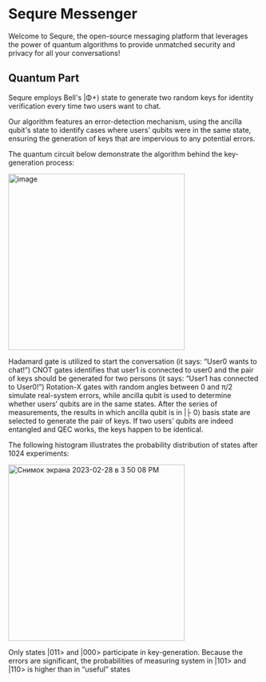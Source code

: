 # Sequre Messenger

Welcome to Sequre, the open-source messaging platform that leverages the power of quantum algorithms to provide unmatched security and privacy for all your conversations!

## Quantum Part

Sequre employs Bell's |Φ+⟩  state to generate two random keys for identity verification every time two users want to chat.

Our algorithm features an error-detection mechanism, using the ancilla qubit's state to identify cases where users' qubits were in the same state, ensuring the generation of keys that are impervious to any potential errors.

The quantum circuit below demonstrate the algorithm behind the key-generation process:

<img width="353" alt="image" src="https://user-images.githubusercontent.com/122756262/221970385-90f481bd-4d91-438a-a05b-8d67de1b9365.png">

Hadamard gate is utilized to start the conversation (it says: “User0 wants to chat!”) 
CNOT gates identifies that user1 is connected to user0 and the pair of keys should be generated for two persons (it says: “User1 has connected to User0!”) 
Rotation-X gates with random angles between 0 and π/2 simulate real-system errors, while ancilla qubit is used to determine whether users’ qubits are in the same states. 
After the series of measurements, the results in which ancilla qubit is in |├ 0⟩ basis state are selected to generate the pair of keys. 
If two users’ qubits are indeed entangled and QEC works, the keys happen to be identical.

The following histogram illustrates the probability distribution of states after 1024 experiments:

<img width="353" alt="Снимок экрана 2023-02-28 в 3 50 08 PM" src="https://user-images.githubusercontent.com/122756262/221976652-76d5628c-c441-4bff-a52e-4dec3a957a9c.png">

Only states |011> and |000> participate in key-generation. Because the errors are significant, 
the probabilities of measuring system in |101> and |110> is higher than in “useful” states
